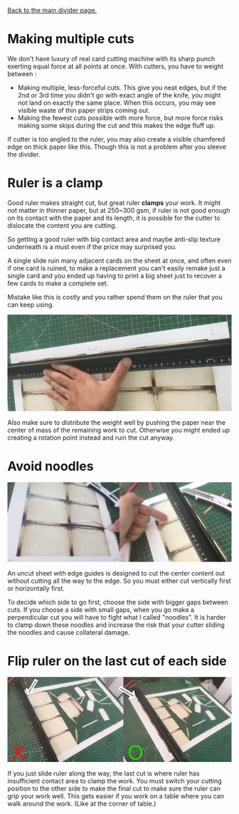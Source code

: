 [Back to the main divider page.](/divider)

# Making multiple cuts

We don't have luxury of real card cutting machine with its sharp punch exerting equal force at all points at once. With cutters, you have to weight between :

- Making multiple, less-forceful cuts. This give you neat edges, but if the 2nd or 3rd time you didn't go with exact angle of the knife, you might not land on exactly the same place. When this occurs, you may see visible waste of thin paper strips coming out.
- Making the fewest cuts possible with more force, but more force risks making some skips during the cut and this makes the edge fluff up.

If cutter is too angled to the ruler, you may also create a visible chamfered edge on thick paper like this. Though this is not a problem after you sleeve the divider.

# Ruler is a clamp

Good ruler makes straight cut, but great ruler **clamps** your work. It might not matter in thinner paper, but at 250~300 gsm, if ruler is not good enough on its contact with the paper and its length, it is possible for the cutter to dislocate the content you are cutting.

So getting a good ruler with big contact area and maybe anti-slip texture underneath is a must even if the price may surprised you.

A single slide ruin many adjacent cards on the sheet at once, and often even if one card is ruined, to make a replacement you can't easily remake just a single card and you ended up having to print a big sheet just to recover a few cards to make a complete set.

Mistake like this is costly and you rather spend them on the ruler that you can keep using.

![Weight](../../../static/image/documentation/divider/weight.webp)

Also make sure to distribute the weight well by pushing the paper near the center of mass of the remaining work to cut. Otherwise you might ended up creating a rotation point instead and ruin the cut anyway.

# Avoid noodles

![Noodles](../../../static/image/documentation/divider/noodle.webp)

An uncut sheet with edge guides is designed to cut the center content out without cutting all the way to the edge. So you must either cut vertically first or horizontally first.

To decide which side to go first, choose the side with bigger gaps between cuts. If you choose a side with small gaps, when you go make a perpendicular cut you will have to fight what I called "noodles". It is harder to clamp down these noodles and increase the risk that your cutter sliding the noodles and cause collateral damage.

# Flip ruler on the last cut of each side

![Last cut](../../../static/image/documentation/divider/last-cut.webp)

If you just slide ruler along the way, the last cut is where ruler has insufficient contact area to clamp the work. You must switch your cutting position to the other side to make the final cut to make sure the ruler can grip your work well. This gets easier if you work on a table where you can walk around the work. (Like at the corner of table.)

